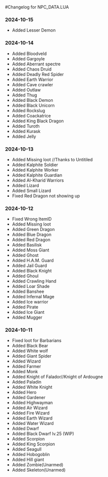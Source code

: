 #Changelog for NPC_DATA.LUA
### 2024-10-15
- Added Lesser Demon

### 2024-10-14
- Added Bloodveld
- Added Gargoyle
- Added Aberrant spectre
- Added Chaos Druid
- Added Deadly Red Spider
- Added Earth Warrior
- Added Cave crawler
- Added Outlaw
- Added Thug
- Added Black Demon
- Added Black Unicorn
- Added Rockslug
- Added Coackatrice
- Added King Black Dragon
- Added Turoth
- Added Kurask
- Added Jelly

### 2024-10-13
- Added Missing loot //Thanks to Untitiled
- Added Kalphite Soldier
- Added Kalphite Worker
- Added Kalphite Guardian
- Added Al-Kharid Warriors
- Added Lizard
- Added Small Lizard
- Fixed Red Dragon not showing up

### 2024-10-12
- Fixed Wrong ItemID
- Added Missing loot
- Added Green Dragon
- Added Blue Dragon
- Added Red Dragon
- Added Basilisk
- Added Moss Giant
- Added Ghost
- Added H.A.M. Guard
- Added Jail Guard
- Added Black Knight
- Added Ghoul
- Added Crawling Hand
- Added Loar Shade
- Added Banshee
- Added Infernal Mage
- Added Ice warrior
- Added Pirate
- Added Ice Giant
- Added Mugger

### 2024-10-11
- Fixed loot for Barbarians
- Added Black Bear
- Added White wolf
- Added Giant Spider
- Added Wizard
- Added Farmer
- Added Monk
- Added Knight of Falador//Knight of Ardougne
- Added Paladin
- Added White Knight
- Added Hero
- Added Gardener
- Added Highwayman
- Added Air Wizard
- Added Fire Wizard
- Added Earth Wizard
- Added Water Wizard
- Added Dwarf
- Added Black Dwarf lv.25 (WIP)
- Added Scorpion
- Added King Scorpion
- Added Seagull
- Added Hobogoblin
- Added Hill giant
- Added Zombie(Unarmed)
- Added Skeleton(Unarmed)
